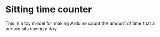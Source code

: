 # Sitting time counter

This is a toy model for making Arduino count the amount of time that a person sits during a day. 